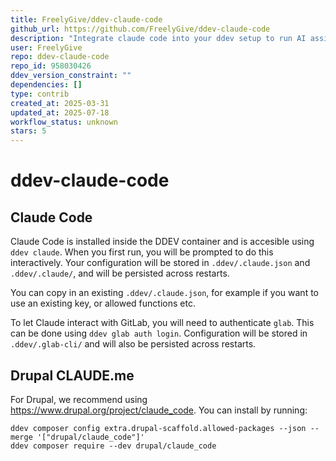 ```yaml
---
title: FreelyGive/ddev-claude-code
github_url: https://github.com/FreelyGive/ddev-claude-code
description: "Integrate claude code into your ddev setup to run AI assistant in the web container."
user: FreelyGive
repo: ddev-claude-code
repo_id: 958030426
ddev_version_constraint: ""
dependencies: []
type: contrib
created_at: 2025-03-31
updated_at: 2025-07-18
workflow_status: unknown
stars: 5
---
```


# ddev-claude-code <!-- omit in toc -->

## Claude Code
Claude Code is installed inside the DDEV container and is accesible using
`ddev claude`. When you first run, you will be prompted to do this
interactively. Your configuration will be stored in `.ddev/.claude.json`
and `.ddev/.claude/`, and will be persisted across restarts.

You can copy in an existing `.ddev/.claude.json`, for example if you want to
use an existing key, or allowed functions etc.

To let Claude interact with GitLab, you will need to authenticate `glab`. This
can be done using `ddev glab auth login`. Configuration will be stored in
`.ddev/.glab-cli/` and will also be persisted across restarts.

## Drupal CLAUDE.me
For Drupal, we recommend using https://www.drupal.org/project/claude_code. You
can install by running:

```shell
ddev composer config extra.drupal-scaffold.allowed-packages --json --merge '["drupal/claude_code"]'
ddev composer require --dev drupal/claude_code
```
